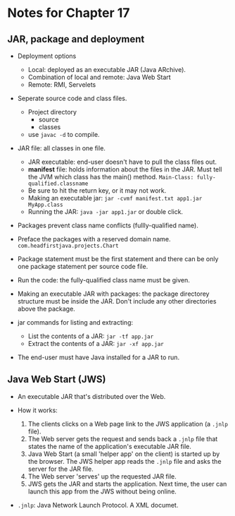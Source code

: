 # Notes for Chapter 17

## JAR, package and deployment

* Deployment options
    * Local: deployed as an executable JAR (Java ARchive).
    * Combination of local and remote: Java Web Start
    * Remote: RMI, Servelets

* Seperate source code and class files.
    - Project directory
        - source
        - classes
    * use `javac -d` to compile.

* JAR file: all classes in one file.
    * JAR executable: end-user doesn't have to pull the class files out.
    * **manifest** file: holds information about the files in the JAR. Must tell the JVM which class has the main() method. `Main-Class: fully-qualified.classname`
    * Be sure to hit the return key, or it may not work.
    * Making an executable jar: `jar -cvmf manifest.txt app1.jar MyApp.class`
    * Running the JAR: `java -jar app1.jar` or double click.

* Packages prevent class name conflicts (fullly-qualified name).

* Preface the packages with a reserved domain name. `com.headfirstjava.projects.Chart`

* Package statement must be the first statement and there can be only one package statement per source code file.

* Run the code: the fully-qualified class name must be given.

* Making an executable JAR with packages: the package directorey structure must be inside the JAR. Don't include any other directories above the package.

* jar commands for listing and extracting:
    * List the contents of a JAR: `jar -tf app.jar`
    * Extract the contents of a JAR: `jar -xf app.jar`

* The end-user must have Java installed for a JAR to run.

## Java Web Start (JWS)

* An executable JAR that's distributed over the Web.

* How it works:
    1. The clients clicks on a Web page link to the JWS application (a `.jnlp` file).
    2. The Web server gets the request and sends back a `.jnlp` file that states the name of the application's executable JAR file.
    3. Java Web Start (a small 'helper app' on the client) is started up by the browser. The JWS helper app reads the `.jnlp` file and asks the server for the JAR file.
    4. The Web server 'serves' up the requested JAR file.
    5. JWS gets the JAR and starts the application. Next time, the user can launch this app from the JWS without being online.

* `.jnlp`: Java Network Launch Protocol. A XML documet.